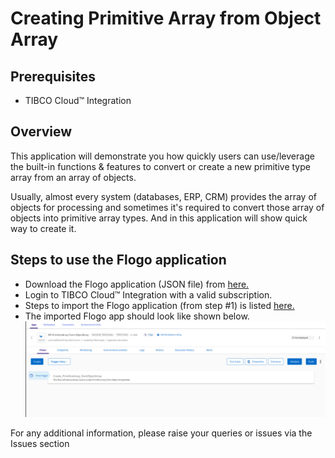 #  Creating Primitive Array from Object Array

## Prerequisites
- TIBCO Cloud™ Integration

## Overview
This application will demonstrate you how quickly users can use/leverage the built-in functions & features to convert or create a new primitive type array from an array of objects. 

Usually, almost every system (databases, ERP, CRM) provides the array of objects for processing and sometimes it's required to convert those array of objects into primitive array types. And in this application will show quick way to create it. 

## Steps to use the Flogo application
- Download the Flogo application (JSON file) from [here.](https://github.com/TIBCOSoftware/tci-flogo/blob/master/samples/app-dev/Array-Operations/PrimitiveArray_from_ObjectArray/MP-PrimitiveArray-From-ObjectArray.json) 
- Login to TIBCO Cloud™ Integration with a valid subscription.
- Steps to import the Flogo application (from step #1) is listed [here.](https://github.com/TIBCOSoftware/tci-flogo/blob/master/samples/app-dev/readme.md)
- The imported Flogo app should look like shown below.![primitive-array](https://github.com/TIBCOSoftware/tci-flogo/blob/master/samples/app-dev/import-screenshots/MP-PrimitiveArray-From-ObjectArray.png)


For any additional information, please raise your queries or issues via the Issues section
